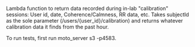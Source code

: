 Lambda function to return data recorded during in-lab "calibration" sessions: User id, date, Coherence/Calmness, RR data, etc.
Takes subjectId as the sole parameter (/users/{user_id}/calibration) and returns whatever calibration data it finds from the past hour.

To run tests, first run moto_server s3 -p4583.